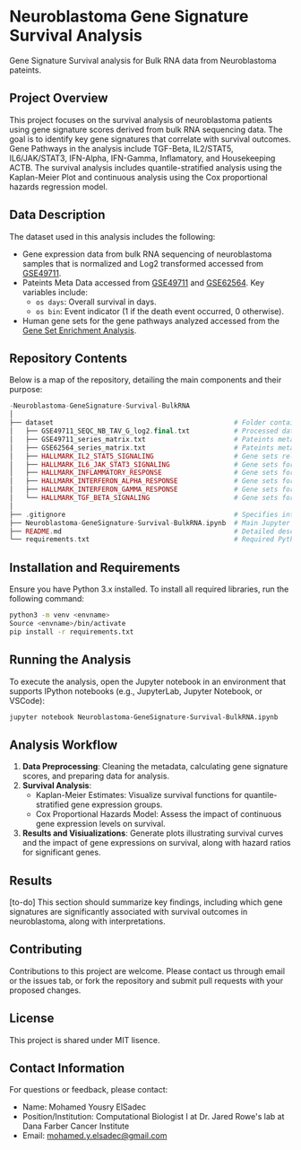# Neuroblastoma Gene Signature Survival Analysis
Gene Signature Survival analysis for Bulk RNA data from Neuroblastoma pateints.

## Project Overview
This project focuses on the survival analysis of neuroblastoma patients using gene signature scores derived from bulk RNA sequencing data. The goal is to identify key gene signatures that correlate with survival outcomes. Gene Pathways in the analysis include TGF-Beta, IL2/STAT5, IL6/JAK/STAT3, IFN-Alpha, IFN-Gamma, Inflamatory, and Housekeeping ACTB. The survival analysis includes quantile-stratified analysis using the Kaplan-Meier Plot and continuous analysis using the Cox proportional hazards regression model.

## Data Description
The dataset used in this analysis includes the following:

- Gene expression data from bulk RNA sequencing of neuroblastoma samples that is normalized and Log2 transformed accessed from [GSE49711](https://www.ncbi.nlm.nih.gov/geo/query/acc.cgi?acc=GSE49711). 
- Pateints Meta Data accessed from [GSE49711](https://www.ncbi.nlm.nih.gov/geo/query/acc.cgi?acc=GSE49711) and [GSE62564](https://www.ncbi.nlm.nih.gov/geo/query/acc.cgi?acc=GSE62564). Key variables include:
    - `os days`: Overall survival in days.
    - `os bin`: Event indicator (1 if the death event occurred, 0 otherwise).
- Human gene sets for the gene pathways analyzed accessed from the [Gene Set Enrichment Analysis](https://www.gsea-msigdb.org/gsea/msigdb/human/genesets.jsp?collection=H).


## Repository Contents
Below is a map of the repository, detailing the main components and their purpose:

```php
-Neuroblastoma-GeneSignature-Survival-BulkRNA
│
├── dataset                                             # Folder containing all datasets used
│   ├── GSE49711_SEQC_NB_TAV_G_log2.final.txt           # Processed dataset for analysis
│   ├── GSE49711_series_matrix.txt                      # Pateints meta data
│   ├── GSE62564_series_matrix.txt                      # Pateints meta data
│   ├── HALLMARK_IL2_STAT5_SIGNALING                    # Gene sets related to IL2/STAT5 signaling
│   ├── HALLMARK_IL6_JAK_STAT3_SIGNALING                # Gene sets for IL6/JAK/STAT3 pathway
│   ├── HALLMARK_INFLAMMATORY_RESPONSE                  # Gene sets for inflammatory responses
│   ├── HALLMARK_INTERFERON_ALPHA_RESPONSE              # Gene sets for interferon alpha response
│   ├── HALLMARK_INTERFERON_GAMMA_RESPONSE              # Gene sets for interferon gamma response
│   └── HALLMARK_TGF_BETA_SIGNALING                     # Gene sets for TGF-beta signaling
│
├── .gitignore                                          # Specifies intentionally untracked files to ignore
├── Neuroblastoma-GeneSignature-Survival-BulkRNA.ipynb  # Main Jupyter notebook with analysis
├── README.md                                           # Detailed description of the project, repository, and usage
└── requirements.txt                                    # Required Python libraries for running the project
```

## Installation and Requirements
Ensure you have Python 3.x installed. To install all required libraries, run the following command:
```bash
python3 -m venv <envname>
Source <envname>/bin/activate
pip install -r requirements.txt
```

## Running the Analysis
To execute the analysis, open the Jupyter notebook in an environment that supports IPython notebooks (e.g., JupyterLab, Jupyter Notebook, or VSCode):
```bash
jupyter notebook Neuroblastoma-GeneSignature-Survival-BulkRNA.ipynb
```

## Analysis Workflow
1. **Data Preprocessing**: Cleaning the metadata, calculating gene signature scores, and preparing data for analysis.
2. **Survival Analysis**:
    - Kaplan-Meier Estimates: Visualize survival functions for quantile-stratified gene expression groups.
    - Cox Proportional Hazards Model: Assess the impact of continuous gene expression levels on survival.
3. **Results and Visiualizations**: Generate plots illustrating survival curves and the impact of gene expressions on survival, along with hazard ratios for significant genes.

## Results
[to-do] This section should summarize key findings, including which gene signatures are significantly associated with survival outcomes in neuroblastoma, along with interpretations.

## Contributing
Contributions to this project are welcome. Please contact us through email or the issues tab, or fork the repository and submit pull requests with your proposed changes.

## License
This project is shared under MIT lisence.

## Contact Information
For questions or feedback, please contact:
- Name: Mohamed Yousry ElSadec
- Position/Institution: Computational Biologist I at Dr. Jared Rowe's lab at Dana Farber Cancer Institute
- Email: mohamed.y.elsadec@gmail.com